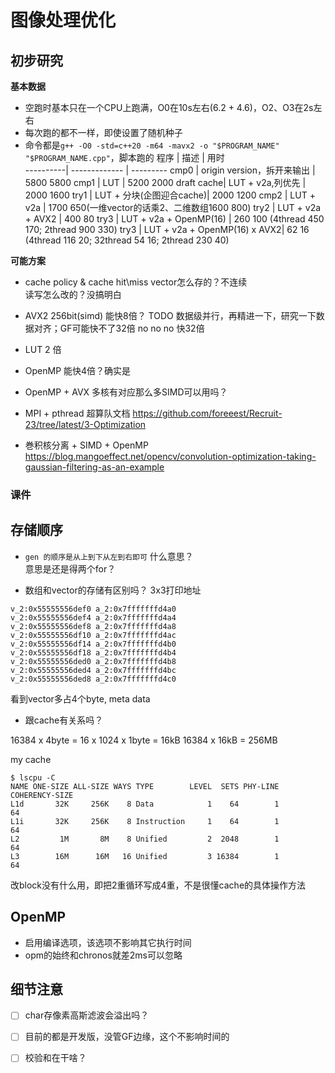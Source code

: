 # 图像处理优化

## 初步研究

**基本数据**

- 空跑时基本只在一个CPU上跑满，O0在10s左右(6.2 + 4.6)，O2、O3在2s左右
- 每次跑的都不一样，即使设置了随机种子
- 命令都是`g++ -O0 -std=c++20 -m64 -mavx2 -o "$PROGRAM_NAME" "$PROGRAM_NAME.cpp"`，脚本跑的
程序      |   描述                   | 用时           
----------| -------------          | ---------
cmp0      | origin version，拆开来输出 | 5800 5800
cmp1      | LUT                    | 5200 2000
draft cache| LUT + v2a,列优先       | 2000 1600
try1      | LUT + 分块(企图迎合cache)| 2000 1200
cmp2      | LUT + v2a              | 1700 650(一维vector的话乘2、二维数组1600 800)
try2      | LUT + v2a + AVX2       | 400 80
try3      | LUT + v2a + OpenMP(16) | 260 100 (4thread 450 170; 2thread 900 330)
try3      | LUT + v2a + OpenMP(16) x AVX2| 62 16 (4thread 116 20; 32thread 54 16; 2thread 230 40)

**可能方案**

- cache policy & cache hit\miss
vector怎么存的？不连续  
读写怎么改的？没搞明白  

- AVX2 256bit(simd)
能快8倍？
TODO 数据级并行，再精进一下，研究一下数据对齐；GF可能快不了32倍
no no no 快32倍

- LUT
2  倍

- OpenMP
能快4倍？确实是  

- OpenMP + AVX
多核有对应那么多SIMD可以用吗？  

- MPI + pthread
超算队文档 https://github.com/foreeest/Recruit-23/tree/latest/3-Optimization

- 巻积核分离 + SIMD + OpenMP
https://blog.mangoeffect.net/opencv/convolution-optimization-taking-gaussian-filtering-as-an-example

### 课件

## 存储顺序

- `gen 的顺序是从上到下从左到右即可` 什么意思？  
意思是还是得两个for？

- 数组和vector的存储有区别吗？
3x3打印地址
```
v_2:0x55555556def0 a_2:0x7fffffffd4a0
v_2:0x55555556def4 a_2:0x7fffffffd4a4
v_2:0x55555556def8 a_2:0x7fffffffd4a8
v_2:0x55555556df10 a_2:0x7fffffffd4ac
v_2:0x55555556df14 a_2:0x7fffffffd4b0
v_2:0x55555556df18 a_2:0x7fffffffd4b4
v_2:0x55555556ded0 a_2:0x7fffffffd4b8
v_2:0x55555556ded4 a_2:0x7fffffffd4bc
v_2:0x55555556ded8 a_2:0x7fffffffd4c0
```
看到vector多占4个byte, meta data  

- 跟cache有关系吗？  

16384 x 4byte = 16 x 1024 x 1byte = 16kB
16384 x 16kB = 256MB

my cache
```shell
$ lscpu -C
NAME ONE-SIZE ALL-SIZE WAYS TYPE        LEVEL  SETS PHY-LINE COHERENCY-SIZE
L1d       32K     256K    8 Data            1    64        1             64
L1i       32K     256K    8 Instruction     1    64        1             64
L2         1M       8M    8 Unified         2  2048        1             64
L3        16M      16M   16 Unified         3 16384        1             64
```

改block没有什么用，即把2重循环写成4重，不是很懂cache的具体操作方法

## OpenMP
- 启用编译选项，该选项不影响其它执行时间
- opm的始终和chronos就差2ms可以忽略

## 细节注意

- [ ] char存像素高斯滤波会溢出吗？
- [ ] 目前的都是开发版，没管GF边缘，这个不影响时间的
- [ ] 校验和在干啥？

